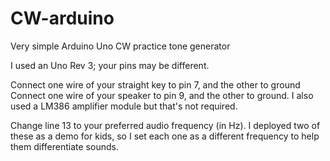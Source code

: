 # CW-arduino
Very simple Arduino Uno CW practice tone generator

I used an Uno Rev 3; your pins may be different.

Connect one wire of your straight key to pin 7, and the other to ground
Connect one wire of your speaker to pin 9, and the other to ground. I also used a LM386 amplifier module but that's not required.

Change line 13 to your preferred audio frequency (in Hz). I deployed two of these as a demo for kids, so I set each one as a different frequency to help them differentiate sounds.

